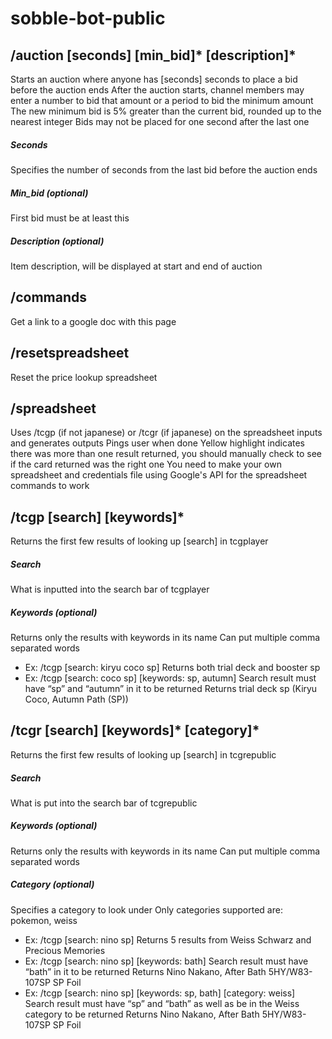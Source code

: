 # sobble-bot-public
## /auction [seconds] [min_bid]* [description]*
Starts an auction where anyone has [seconds] seconds to place a bid before the auction ends
After the auction starts, channel members may enter a number to bid that amount or a period to bid the minimum amount
The new minimum bid is 5% greater than the current bid, rounded up to the nearest integer
Bids may not be placed for one second after the last one

##### Seconds
Specifies the number of seconds from the last bid before the auction ends
##### Min_bid (optional)
First bid must be at least this
##### Description (optional)
Item description, will be displayed at start and end of auction

## /commands
Get a link to a google doc with this page

## /resetspreadsheet
Reset the price lookup spreadsheet

## /spreadsheet
Uses /tcgp (if not japanese) or /tcgr (if japanese) on the spreadsheet inputs and generates outputs
Pings user when done
Yellow highlight indicates there was more than one result returned, you should manually check to see if the card returned was the right one
You need to make your own spreadsheet and credentials file using Google's API for the spreadsheet commands to work

## /tcgp [search] [keywords]*
Returns the first few results of looking up [search] in tcgplayer

##### Search	
What is inputted into the search bar of tcgplayer
##### Keywords (optional)
Returns only the results with keywords in its name
Can put multiple comma separated words

* Ex: /tcgp [search: kiryu coco sp]
Returns both trial deck and booster sp
* Ex: /tcgp [search: coco sp] [keywords: sp, autumn]
Search result must have “sp” and “autumn” in it to be returned
Returns trial deck sp (Kiryu Coco, Autumn Path (SP))

## /tcgr [search] [keywords]* [category]*
Returns the first few results of looking up [search] in tcgrepublic

##### Search
What is put into the search bar of tcgrepublic
##### Keywords (optional)
Returns only the results with keywords in its name
Can put multiple comma separated words
##### Category (optional)
Specifies a category to look under
Only categories supported are: pokemon, weiss


* Ex: /tcgp [search: nino sp]
Returns 5 results from Weiss Schwarz and Precious Memories
* Ex: /tcgp [search: nino sp] [keywords: bath]
Search result must have “bath” in it to be returned
Returns Nino Nakano, After Bath 5HY/W83-107SP SP Foil
* Ex: /tcgp [search: nino sp] [keywords: sp, bath] [category: weiss]
Search result must have “sp” and “bath” as well as be in the Weiss category to be returned
Returns Nino Nakano, After Bath 5HY/W83-107SP SP Foil


